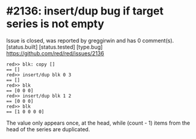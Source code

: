 
#2136: insert/dup bug if target series is not empty
================================================================================
Issue is closed, was reported by greggirwin and has 0 comment(s).
[status.built] [status.tested] [type.bug]
<https://github.com/red/red/issues/2136>

```
red>> blk: copy []
== []
red>> insert/dup blk 0 3
== []
red>> blk
== [0 0 0]
red>> insert/dup blk 1 2
== [0 0 0]
red>> blk
== [1 0 0 0 0]
```

The value only appears once, at the head, while (count - 1) items from the head of the series are duplicated.



